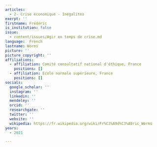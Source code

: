```yaml
---
articles:
  - 2- Crise economique - Inegalites
exerpt: ''
firstname: Frédéric
is_institution: false
issue:
  - content/issues/Agir en temps de crise.md
language:  French
lastname: Worms
picture: ''
picture_copyright: ''
affiliations:
  - affiliation: Comité consultatif national d'éthique, France
    positions: []
  - affiliation: Ecole normale supérieure, France
    positions: []
socials:
  google_scholar: ''
  instagram: ''
  linkedin: ''
  mendeley: ''
  orcid: ''
  researchgate: ''
  twitter: ''
  website: ''
  wikipedia: https://fr.wikipedia.org/wiki/Fr%C3%A9d%C3%A9ric_Worms
years:
  - 2021

---
```

